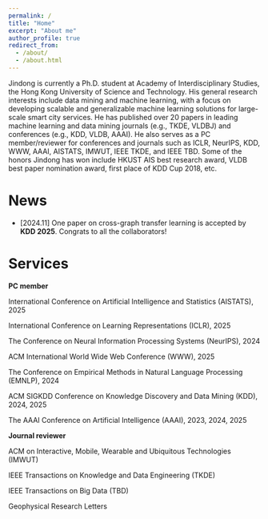 ```yaml
---
permalink: /
title: "Home"
excerpt: "About me"
author_profile: true
redirect_from:
  - /about/
  - /about.html
---
```


Jindong is currently a Ph.D. student at Academy of Interdisciplinary Studies, the Hong Kong University of Science and Technology. His general research interests include data mining and machine learning, with a focus on developing scalable and generalizable machine learning solutions for large-scale smart city services. He has published over 20 papers in leading machine learning and data mining journals (e.g., TKDE, VLDBJ) and conferences (e.g., KDD, VLDB, AAAI). He also serves as a PC member/reviewer for conferences and journals such as ICLR, NeurIPS, KDD, WWW, AAAI, AISTATS, IMWUT, IEEE TKDE, and IEEE TBD. Some of the honors Jindong has won include HKUST AIS best research award, VLDB best paper nomination award, first place of KDD Cup 2018, etc.

# News

- \[2024.11\] One paper on cross-graph transfer learning is accepted by **KDD 2025**. Congrats to all the collaborators!

# Services
**PC member**

International Conference on Artificial Intelligence and Statistics (AISTATS), 2025

International Conference on Learning Representations (ICLR), 2025

The Conference on Neural Information Processing Systems (NeurIPS), 2024

ACM International World Wide Web Conference (WWW), 2025

The Conference on Empirical Methods in Natural Language Processing (EMNLP), 2024

ACM SIGKDD Conference on Knowledge Discovery and Data Mining (KDD), 2024, 2025

The AAAI Conference on Artificial Intelligence (AAAI), 2023, 2024, 2025

**Journal reviewer**

ACM on Interactive, Mobile, Wearable and Ubiquitous Technologies (IMWUT)

IEEE Transactions on Knowledge and Data Engineering (TKDE)

IEEE Transactions on Big Data (TBD)

Geophysical Research Letters
